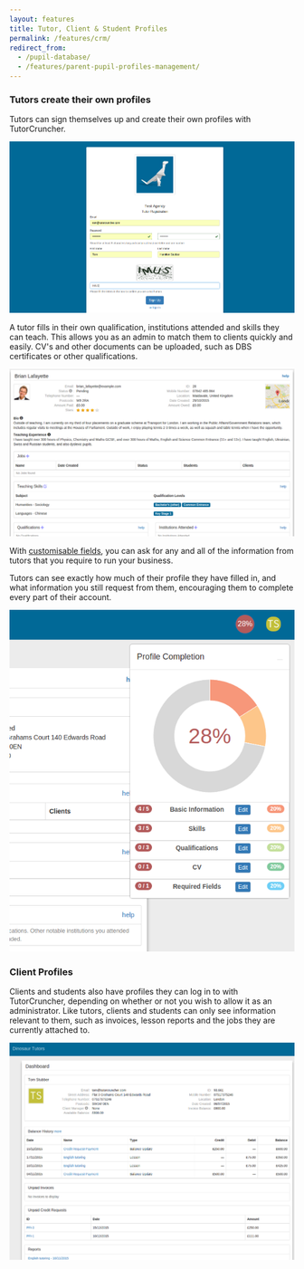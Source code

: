 ```yaml
---
layout: features
title: Tutor, Client & Student Profiles
permalink: /features/crm/
redirect_from:
  - /pupil-database/
  - /features/parent-pupil-profiles-management/
---
```


### Tutors create their own profiles

Tutors can sign themselves up and create their own profiles with TutorCruncher.

<a href="/img/features/tutor-sign-up.png" data-lightbox="lightbox" data-title="Tutor Sign Up" class="thumbnail">
  <img src="/img/features/tutor-sign-up.png" alt-text="Tutor Sign Up"/>
</a>

A tutor fills in their own qualification, institutions attended and skills they can teach. This allows you as an admin to match them to clients quickly and easily.
CV's and other documents can be uploaded, such as DBS certificates or other qualifications.

<a href="/img/features/tutor-dashboard.png" data-lightbox="lightbox" data-title="Tutor's Dashboard" class="thumbnail">
  <img src="/img/features/tutor-dashboard.png" alt-text="Tutor's Dashboard"/>
</a>

With [customisable fields](/features/custom-fields/), you can ask for any and all of the information from tutors that you require to run your business.

Tutors can see exactly how much of their profile they have filled in, and what information you still request from them, encouraging them to complete every part of their account.

<a href="/img/features/profile-completion.png" data-lightbox="lightbox" data-title="Tutor's Profile Completion Graph" class="thumbnail">
  <img src="/img/features/profile-completion.png" alt-text="Tutor's Profile Completion Graph"/>
</a>

### Client Profiles

Clients and students also have profiles they can log in to with TutorCruncher, depending on whether or not you wish to allow it as an administrator. Like tutors, clients and students can only see information relevant to them, such as invoices, lesson reports and the jobs they are currently attached to.

<a href="/img/features/client-dashboard.png" data-lightbox="lightbox" data-title="Client's dashboard" class="thumbnail">
  <img src="/img/features/client-dashboard.png" alt-text="Client's dashboard"/>
</a>
